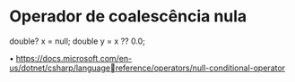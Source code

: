 # Operador de coalescência nula

double? x = null;
double y = x ?? 0.0;

• https://docs.microsoft.com/en-us/dotnet/csharp/languagereference/operators/null-conditional-operator
